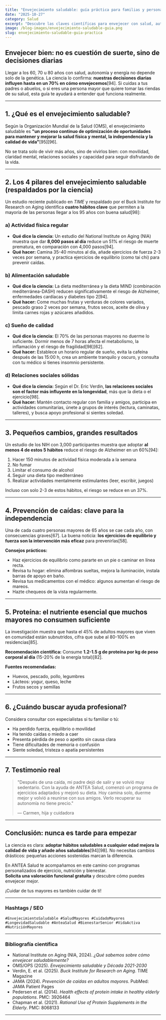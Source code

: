 ```yaml
---
title: "Envejecimiento saludable: guía práctica para familias y personas mayores"
date: "2025-10-27"
category: Salud
excerpt: "Descubre las claves científicas para envejecer con salud, autonomía y calidad de vida. Consejos prácticos respaldados por la investigación más actual."
image: /blog-images/envejecimiento-saludable-guia.png
slug: envejecimiento-saludable-guia-practica
---
```


## Envejecer bien: no es cuestión de suerte, sino de decisiones diarias

Llegar a los 60, 70 u 80 años con salud, autonomía y energía no depende solo de la genética. La ciencia lo confirma: **nuestras decisiones diarias influyen hasta en un 70% en cómo envejecemos**[94]. Si cuidas a tus padres o abuelos, o si eres una persona mayor que quiere tomar las riendas de su salud, esta guía te ayudará a entender qué funciona realmente.

---

## 1. ¿Qué es el envejecimiento saludable?

Según la Organización Mundial de la Salud (OMS), el envejecimiento saludable es **"un proceso continuo de optimización de oportunidades para mantener y mejorar la salud física y mental, la independencia y la calidad de vida"**[95][96].

No se trata solo de vivir más años, sino de vivirlos bien: con movilidad, claridad mental, relaciones sociales y capacidad para seguir disfrutando de la vida.

---

## 2. Los 4 pilares del envejecimiento saludable (respaldados por la ciencia)

Un estudio reciente publicado en *TIME* y respaldado por el Buck Institute for Research on Aging identifica **cuatro hábitos clave** que permiten a la mayoría de las personas llegar a los 95 años con buena salud[98]:

### **a) Actividad física regular**

- **Qué dice la ciencia:** Un estudio del National Institute on Aging (NIA) muestra que dar **8,000 pasos al día** reduce un 51% el riesgo de muerte prematura, en comparación con 4,000 pasos[94].
- **Qué hacer:** Camina 35-40 minutos al día, añade ejercicios de fuerza 2-3 veces por semana, y practica ejercicios de equilibrio (como tai chi) para prevenir caídas.

### **b) Alimentación saludable**

- **Qué dice la ciencia:** La dieta mediterránea y la dieta MIND (combinación mediterránea-DASH) reducen significativamente el riesgo de Alzheimer, enfermedades cardíacas y diabetes tipo 2[94].
- **Qué hacer:** Come muchas frutas y verduras de colores variados, pescado graso 2 veces por semana, frutos secos, aceite de oliva y limita carnes rojas y azúcares añadidos.

### **c) Sueño de calidad**

- **Qué dice la ciencia:** El 70% de las personas mayores no duerme lo suficiente. Dormir menos de 7 horas afecta el metabolismo, la inflamación y el riesgo de fragilidad[98][62].
- **Qué hacer:** Establece un horario regular de sueño, evita la cafeína después de las 15:00 h, crea un ambiente tranquilo y oscuro, y consulta con tu médico si tienes insomnio persistente.

### **d) Relaciones sociales sólidas**

- **Qué dice la ciencia:** Según el Dr. Eric Verdin, **las relaciones sociales son el factor más influyente en la longevidad**, más que la dieta o el ejercicio[98].
- **Qué hacer:** Mantén contacto regular con familia y amigos, participa en actividades comunitarias, únete a grupos de interés (lectura, caminatas, talleres), y busca apoyo profesional si sientes soledad.

---

## 3. Pequeños cambios, grandes resultados

Un estudio de los NIH con 3,000 participantes muestra que adoptar **al menos 4 de estos 5 hábitos** reduce el riesgo de Alzheimer en un 60%[94]:

1. Hacer 150 minutos de actividad física moderada a la semana
2. No fumar
3. Limitar el consumo de alcohol
4. Seguir una dieta tipo mediterráneo
5. Realizar actividades mentalmente estimulantes (leer, escribir, juegos)

Incluso con solo 2-3 de estos hábitos, el riesgo se reduce en un 37%.

---

## 4. Prevención de caídas: clave para la independencia

Una de cada cuatro personas mayores de 65 años se cae cada año, con consecuencias graves[67]. La buena noticia: **los ejercicios de equilibrio y fuerza son la intervención más eficaz** para prevenirlas[58].

**Consejos prácticos:**
- Haz ejercicios de equilibrio como pararte en un pie o caminar en línea recta.
- Revisa tu hogar: elimina alfombras sueltas, mejora la iluminación, instala barras de apoyo en baño.
- Revisa tus medicamentos con el médico: algunos aumentan el riesgo de mareos.
- Hazte chequeos de la vista regularmente.

---

## 5. Proteína: el nutriente esencial que muchos mayores no consumen suficiente

La investigación muestra que hasta el 45% de adultos mayores que viven en comunidad están subnutridos, cifra que sube al 80-100% en residencias[85].

**Recomendación científica:** Consume **1.2-1.5 g de proteína por kg de peso corporal al día** (15-20% de la energía total)[82].

**Fuentes recomendadas:**
- Huevos, pescado, pollo, legumbres
- Lácteos: yogur, queso, leche
- Frutos secos y semillas

---

## 6. ¿Cuándo buscar ayuda profesional?

Considera consultar con especialistas si tu familiar o tú:

- Ha perdido fuerza, equilibrio o movilidad
- Ha tenido caídas o miedo a caer
- Presenta pérdida de peso o apetito sin causa clara
- Tiene dificultades de memoria o confusión
- Siente soledad, tristeza o apatía persistentes

---

## 7. Testimonio real

> "Después de una caída, mi padre dejó de salir y se volvió muy sedentario. Con la ayuda de ANTEA Salud, comenzó un programa de ejercicios adaptados y mejoró su dieta. Hoy camina solo, duerme mejor y volvió a reunirse con sus amigos. Verlo recuperar su autonomía no tiene precio."
>
> — Carmen, hija y cuidadora

---

## Conclusión: nunca es tarde para empezar

La ciencia es clara: **adoptar hábitos saludables a cualquier edad mejora la calidad de vida y añade años saludables**[94][98]. No necesitas cambios drásticos: pequeñas acciones sostenidas marcan la diferencia.

En ANTEA Salud te acompañamos en este camino con programas personalizados de ejercicio, nutrición y bienestar.  
**Solicita una valoración funcional gratuita** y descubre cómo puedes envejecer mejor.

¡Cuidar de tus mayores es también cuidar de ti!

---

### Hashtags / SEO

`#EnvejecimientoSaludable #SaludMayores #CuidadoMayores #LongevidadSaludable #AnteaSalud #BienestarSenior #VidaActiva #NutriciónMayores`

---

### Bibliografía científica

- National Institute on Aging (NIA, 2024). *¿Qué sabemos sobre cómo envejecer saludablemente?*
- OMS/OPS (2025). *Envejecimiento saludable y Década 2021-2030*
- Verdin, E. et al. (2025). *Buck Institute for Research on Aging*. TIME Magazine
- JAMA (2024). *Prevención de caídas en adultos mayores*. PubMed: JAMA Patient Pages
- Pedersen et al. (2014). *Health effects of protein intake in healthy elderly populations*. PMC: 3926464
- Chapman et al. (2021). *Rational Use of Protein Supplements in the Elderly*. PMC: 8068133

---
